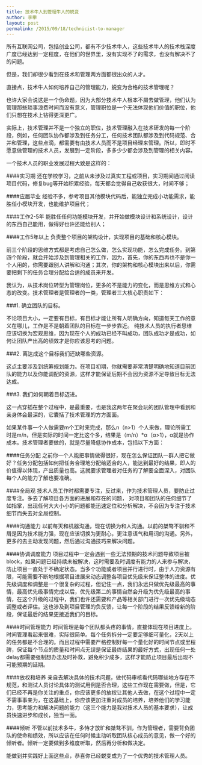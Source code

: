 ```yaml
---  
title: 技术牛人到管理牛人的蜕变
author: 李攀  
layout: post  
permalink: /2015/09/18/technicist-to-manager
---  
```

所有互联网公司，包括创业公司，都有不少技术牛人，这些技术牛人的技术栈深度广度已经达到一定程度，在他们的世界里，没有实现不了的需求，也没有解决不了的问题。

但是，我们却很少看到在技术和管理两方面都很出众的人才。

直接点，技术牛人如何培养自己的管理能力，蜕变为合格的技术管理呢？

也许大家会说这是一个伪命题，因为大部分技术牛人根本不屑去做管理，他们认为管理那些琐事浪费时间而没有意义，管理职位是一个无法体现他们价值的职位，他们只想在技术上钻得更深更广。

实际上，技术管理并不是一个独立的职位，技术管理融入在技术研发的每一个阶段，例如，任何团队协作都涉及到任务分工，任何技术团队都涉及到代码规范、合并和管理，这些点滴，都需要有由技术人员而不是项目经理来管理。所以，即时不愿意做管理的技术人员，发展到一定阶段，多多少少都会涉及到管理的相关内容。

一个技术人员的职业发展过程大致是这样的：

####实习期
还在学校学习，之前从未涉及过真实工程或项目，实习期间通过阅读项目代码，修复bug等开始积累经验，每天都会觉得自己收获很大，时间不够；

####应届毕业
经验不多，参考项目其他模块代码后，能独立完成小功能需求，能胜任小模块开发，也能维护项目代；

####工作2-5年
能胜任任何功能模块开发，并开始做模块设计和系统设计，设计的东西自己能用，做得好也许还能给别人；

####工作5年以上
负责整个项目的架构设计，实现项目的基础和核心模块。

前三个阶段的思维方式都是考虑自己怎么做，怎么实现功能，怎么完成任务。到第四个阶段，就会开始涉及到管理相关的工作，因为，首先，你的东西再也不是你一个人用的，你需要跟别人讲解和沟通；其次，你的架构和核心模块出来以后，你需要把剩下的任务合理分配给合适的成员来开发。

我认为，从技术岗位转型为管理岗位，更多的不是能力的变化，而是思维方式和心态的改变。技术管理者是管理者的一类，管理者三大核心职责如下：

###1. 确立团队的目标。

不论项目大小，一定要有目标，有目标才能让所有人明确方向，知道每天工作的意义在哪儿，工作是不是朝着团队的目标在一步步靠近。
纯技术人员的执行者思维应该切换为宏观思维，因为现在个人的成功已经不叫成功，团队成功才是成功，如何让团队产出高的绩效才是你应该思考的问题。

###2. 离达成这个目标我们还缺哪些资源。

这点主要涉及到统筹规划能力。在项目初期，你就需要非常清楚明确地知道目前团队的能力以及你能调配的资源，这样才能保证后期不会因为资源不足导致目标无法达成。

###3. 我们如何朝着目标迈进。

这一点穿插在整个过程中，是最重要，也是我这两年在聚会玩的团队管理中看到和亲身体会最深的，它囊括了技术管理的方方面面。

如果某件事一个人做需要m个工时来完成，那么n（n>1）个人来做，理论所需工时是m/n，但是实际的时间一定比这个多，结果是（m/n）*α（α>1），α就是协作成本。技术管理者要做的，就是尽量降低协作成本，包括以下方面：

####任务分配
之前你一个人能把事情做得很好，现在怎么保证团队一群人把它做好？任务分配包括如何把任务合理地分配给适合的人，能达到最好的结果，即人的价值得以体现，产出质量也高。这就要求管理者对任务的了解要全面深入，对团队每个人的能力了解也要准确。

####全局观
技术人员工作时都需要专注，反过来，作为技术管理人员，要防止过度专注。多去了解项目各方面的进展和存在的问题， 对项目和团队的任何细节了如指掌，出现任何大大小小的问题都能迅速定位和分析解决，不会因为专注于技术细节而失去对全局控制。

####沟通能力
以前每天和机器沟通，现在切换为和人沟通。以前的桀骜不驯和不屑是因为技术能力强，现在应该切换为更耐心，更注意语气和用词的沟通。另外，更多的去主动发现问题，然后通过沟通技巧来解决问题。

####协调调度能力
项目过程中一定会遇到一些无法预期的技术问题导致项目被block，如果问题已经持续未被解决，这时需要及时调度有能力的人来参与解决，防止项目一直处于不确定状态。当多个功能或者项目并行进行时，由于人力资源有限，可能需要不断地根据项目进展来动态调整各项目优先级来保证整体的进度。优先级调度和调整是一个很复杂的过程，但记住一点，我们永远只做优先级最高的事情，最高优先级事情完成以后，优先级第二的事情自然会升级为优先级最高的事情，在这个升级的过程中，我们也许还需要和产品等相关部门进行一次优先级动态调整或者评估。这也涉及到项目管理的负反馈，让每一个阶段的结果反馈给新的阶段，保证最后的结果更接近我们的目标。

####时间管理能力
时间管理是每个团队都头疼的事情，直接体现在项目进度上。时间管理看起来很难，实际很简单。每个任务拆分一定要足够细可量化，2天以上的任务都是不合理的。而且过程中需要严格控制好每一个量化好的时间节点或里程碑，保证每个节点的质量和时间点无误是保证最终结果的最好方式，出现任何一处delay都需要强制想办法及时补救，避免积少成多，这样才能防止项目最后出现不可能预期的延期。

####放权和培养
亲自去解决具体的技术问题，做代码审核看代码哪些地方存在不规范，和测试人员讨论具体的测试用例是否合理，这些工作现在需要做，但是，它们已经不再是你关注的重点，你应该更多的放权让其他人去做，在这个过程中一定不需事事亲为，在这基础上，你应该更加注重对成员的培养，培养他们的学习能力，思考能力和解决问题的能力（这三个能力是我对技术人员的基本要求），让成员快速进步和成长，独当一面。

####倾听
不管以前技术多牛，多恃才放旷和桀骜不驯，作为管理者，需要背负团队的使命和绩效，所以应该在任何时候主动听取团队核心成员的意见，做一个好的倾听者。倾听一定要做到多维度听取，然后再分析和做决定。

能做到并实践好上面这些点，恭喜你已经蜕变成为了一个优秀的技术管理人员。
